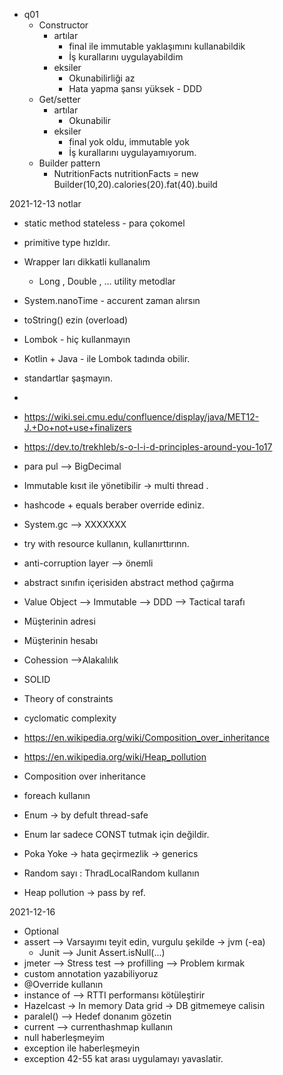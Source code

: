 
- q01
   - Constructor 
        - artılar
            - final ile immutable yaklaşımını kullanabildik
            - İş kurallarını uygulayabildim
        - eksiler
            - Okunabilirliği az 
            - Hata yapma şansı yüksek - DDD
   - Get/setter
       - artılar
         - Okunabilir
       - eksiler
         - final yok oldu, immutable yok 
         - İş kurallarını uygulayamıyorum.
    - Builder pattern
        -  NutritionFacts nutritionFacts = new Builder(10,20).calories(20).fat(40).build
    
2021-12-13 notlar

- static method stateless - para çokomel
- primitive type hızldır. 
- Wrapper ları dikkatli kullanalım
  - Long , Double , ... utility metodlar
- System.nanoTime - accurent zaman alırsın
  
- toString() ezin (overload)
- Lombok - hiç kullanmayın
- Kotlin + Java - ile Lombok tadında obilir.
- standartlar şaşmayın. 
-

- https://wiki.sei.cmu.edu/confluence/display/java/MET12-J.+Do+not+use+finalizers

- https://dev.to/trekhleb/s-o-l-i-d-principles-around-you-1o17

- para pul --> BigDecimal

- Immutable kısıt ile yönetibilir -> multi thread . 
- hashcode + equals  beraber override ediniz.
- System.gc --> XXXXXXX 
- try with resource kullanın, kullanırttırınn.
- anti-corruption layer  --> önemli 
- abstract sınıfın içerisiden abstract method çağırma 
- Value Object --> Immutable --> DDD --> Tactical tarafı
- Müşterinin adresi 
- Müşterinin hesabı 
- Cohession -->Alakalılık
- SOLID 
- Theory of constraints
  
- cyclomatic complexity


- https://en.wikipedia.org/wiki/Composition_over_inheritance
- https://en.wikipedia.org/wiki/Heap_pollution
- Composition over inheritance 
- foreach kullanın
- Enum -> by defult thread-safe 
- Enum lar sadece CONST tutmak için değildir. 
- Poka Yoke -> hata geçirmezlik -> generics
- Random sayı : ThradLocalRandom kullanın
- Heap pollution -> pass by ref. 


2021-12-16

- Optional
- assert --> Varsayımı teyit edin, vurgulu şekilde -> jvm (-ea)
    - Junit --> Junit Assert.isNull(...)
- jmeter --> Stress test   --> profilling --> Problem kırmak
- custom annotation yazabiliyoruz 
- @Override kullanın 
- instance of --> RTTI performansı kötüleştirir
- Hazelcast -> In memory Data grid -> DB gitmemeye calisin
- paralel() --> Hedef donanım gözetin
- current --> currenthashmap kullanın
- null haberleşmeyim
- exception ile haberleşmeyin
- exception 42-55 kat arası uygulamayı yavaslatir. 